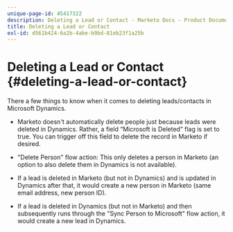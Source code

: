 ```yaml
---
unique-page-id: 45417322
description: Deleting a Lead or Contact - Marketo Docs - Product Documentation
title: Deleting a Lead or Contact
exl-id: d561b424-6a2b-4abe-b9bd-81eb23f1a25b
---
```

# Deleting a Lead or Contact {#deleting-a-lead-or-contact}

There a few things to know when it comes to deleting leads/contacts in Microsoft Dynamics.

* Marketo doesn't automatically delete people just because leads were deleted in Dynamics. Rather, a field “Microsoft is Deleted” flag is set to true. You can trigger off this field to delete the record in Marketo if desired.

* "Delete Person" flow action: This only deletes a person in Marketo (an option to also delete them in Dynamics is not available).

* If a lead is deleted in Marketo (but not in Dynamics) and is updated in Dynamics after that, it would create a new person in Marketo (same email address, new person ID).

* If a lead is deleted in Dynamics (but not in Marketo) and then subsequently runs through the "Sync Person to Microsoft" flow action, it would create a new lead in Dynamics.
